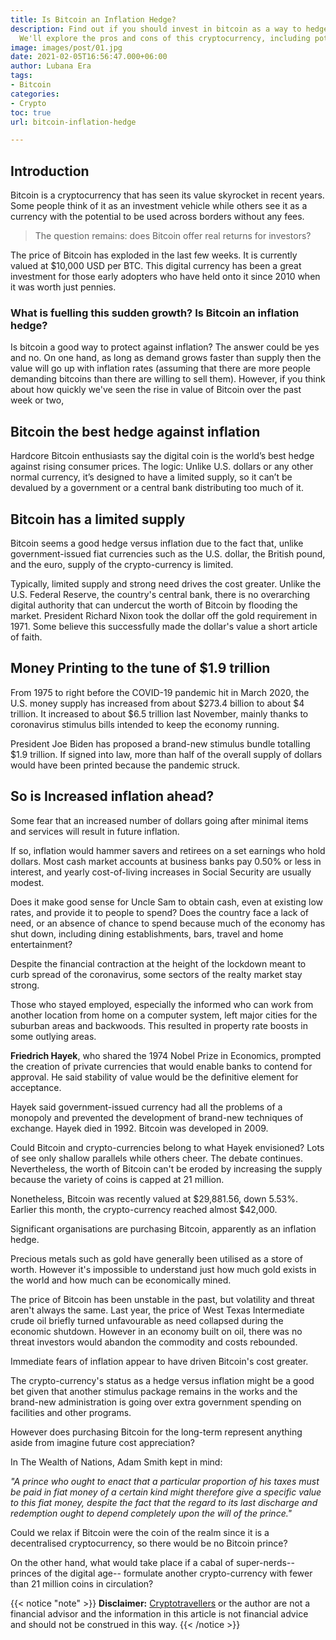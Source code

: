 ```yaml
---
title: Is Bitcoin an Inflation Hedge?
description: Find out if you should invest in bitcoin as a way to hedge against inflation.
  We'll explore the pros and cons of this cryptocurrency, including potential risks.
image: images/post/01.jpg
date: 2021-02-05T16:56:47.000+06:00
author: Lubana Era
tags:
- Bitcoin
categories:
- Crypto
toc: true
url: bitcoin-inflation-hedge

---
```

## Introduction

Bitcoin is a cryptocurrency that has seen its value skyrocket in recent years. Some people think of it as an investment vehicle while others see it as a currency with the potential to be used across borders without any fees.

> The question remains: does Bitcoin offer real returns for investors?

The price of Bitcoin has exploded in the last few weeks. It is currently valued at $10,000 USD per BTC. This digital currency has been a great investment for those early adopters who have held onto it since 2010 when it was worth just pennies.

### What is fuelling this sudden growth? Is Bitcoin an inflation hedge?

Is bitcoin a good way to protect against inflation? The answer could be yes and no. On one hand, as long as demand grows faster than supply then the value will go up with inflation rates (assuming that there are more people demanding bitcoins than there are willing to sell them). However, if you think about how quickly we've seen the rise in value of Bitcoin over the past week or two,

## Bitcoin the best hedge against inflation

Hardcore Bitcoin enthusiasts say the digital coin is the world’s best hedge against rising consumer prices. The logic: Unlike U.S. dollars or any other normal currency, it’s designed to have a limited supply, so it can’t be devalued by a government or a central bank distributing too much of it.

## Bitcoin has a limited supply

Bitcoin seems a good hedge versus inflation due to the fact that, unlike government-issued fiat currencies such as the U.S. dollar, the British pound, and the euro, supply of the crypto-currency is limited.

Typically, limited supply and strong need drives the cost greater.  Unlike the U.S. Federal Reserve, the country's central bank, there is no overarching digital authority that can undercut the worth of Bitcoin by flooding the market.  President Richard Nixon took the dollar off the gold requirement in 1971. Some believe this successfully made the dollar's value a short article of faith.

## Money Printing to the tune of $1.9 trillion

From 1975 to right before the COVID-19 pandemic hit in March 2020, the U.S. money supply has increased from about $273.4 billion to about $4 trillion. It increased to about $6.5 trillion last November, mainly thanks to coronavirus stimulus bills intended to keep the economy running.

President Joe Biden has proposed a brand-new stimulus bundle totalling $1.9 trillion. If signed into law, more than half of the overall supply of dollars would have been printed because the pandemic struck.

## So is Increased inflation ahead?

Some fear that an increased number of dollars going after minimal items and services will result in future inflation.

If so, inflation would hammer savers and retirees on a set earnings who hold dollars. Most cash market accounts at business banks pay 0.50% or less in interest, and yearly cost-of-living increases in Social Security are usually modest.

Does it make good sense for Uncle Sam to obtain cash, even at existing low rates, and provide it to people to spend? Does the country face a lack of need, or an absence of chance to spend because much of the economy has shut down, including dining establishments, bars, travel and home entertainment?

Despite the financial contraction at the height of the lockdown meant to curb spread of the coronavirus, some sectors of the realty market stay strong.

Those who stayed employed, especially the informed who can work from another location from home on a computer system, left major cities for the suburban areas and backwoods. This resulted in property rate boosts in some outlying areas.

**Friedrich Hayek**, who shared the 1974 Nobel Prize in Economics, prompted the creation of private currencies that would enable banks to contend for approval. He said stability of value would be the definitive element for acceptance.

Hayek said government-issued currency had all the problems of a monopoly and prevented the development of brand-new techniques of exchange. Hayek died in 1992. Bitcoin was developed in 2009.

Could Bitcoin and crypto-currencies belong to what Hayek envisioned? Lots of see only shallow parallels while others cheer. The debate continues. Nevertheless, the worth of Bitcoin can't be eroded by increasing the supply because the variety of coins is capped at 21 million.

Nonetheless, Bitcoin was recently valued at $29,881.56, down 5.53%. Earlier this month, the crypto-currency reached almost $42,000.

Significant organisations are purchasing Bitcoin, apparently as an inflation hedge.

Precious metals such as gold have generally been utilised as a store of worth. However it's impossible to understand just how much gold exists in the world and how much can be economically mined.

The price of Bitcoin has been unstable in the past, but volatility and threat aren't always the same. Last year, the price of West Texas Intermediate crude oil briefly turned unfavourable as need collapsed during the economic shutdown. However in an economy built on oil, there was no threat investors would abandon the commodity and costs rebounded.

Immediate fears of inflation appear to have driven Bitcoin's cost greater.

The crypto-currency's status as a hedge versus inflation might be a good bet given that another stimulus package remains in the works and the brand-new administration is going over extra government spending on facilities and other programs.

However does purchasing Bitcoin for the long-term represent anything aside from imagine future cost appreciation?

In The Wealth of Nations, Adam Smith kept in mind:

_"A prince who ought to enact that a particular proportion of his taxes must be paid in fiat money of a certain kind might therefore give a specific value to this fiat money, despite the fact that the regard to its last discharge and redemption ought to depend completely upon the will of the prince."_

Could we relax if Bitcoin were the coin of the realm since it is a decentralised cryptocurrency, so there would be no Bitcoin prince?

On the other hand, what would take place if a cabal of super-nerds-- princes of the digital age-- formulate another crypto-currency with fewer than 21 million coins in circulation?

{{< notice "note" >}} **Disclaimer:** [Cryptotravellers](https://cryptotravellers.com) or the author are not a financial advisor and the information in this article is not financial advice and should not be construed in this way. {{< /notice >}}
